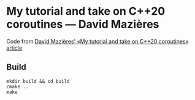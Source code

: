# My tutorial and take on C++20 coroutines — David Mazières

Code from [David Mazières' «My tutorial and take on C++20 coroutines» article](https://www.scs.stanford.edu/~dm/blog/c++-coroutines.html)

## Build

```
mkdir build && cd build
cmake ..
make
```